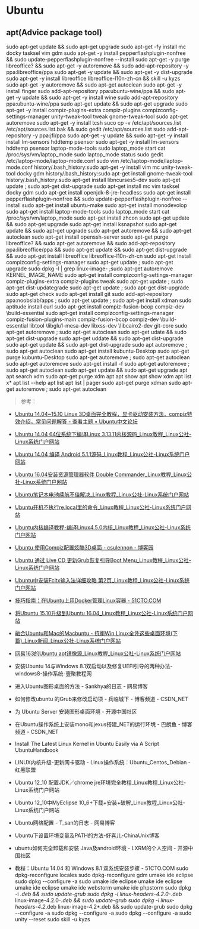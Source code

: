 #  Ubuntu 

## apt(Advice package tool)

sudo apt-get update && sudo apt-get upgrade
sudo apt-get -fy install mc docky tasksel vim gdm
sudo apt-get -y install pepperflashplugin-nonfree && sudo update-pepperflashplugin-nonfree --install 
sudo apt-get -y purge libreoffice? && sudo apt-get -y autoremove && sudo add-apt-repository -y ppa:libreoffice/ppa
sudo apt-get -y update && sudo apt-get -y dist-upgrade
sudo apt-get -y install libreoffice libreoffice-l10n-zh-cn && skill -u kyzs
sudo apt-get -y autoremove && sudo apt-get autoclean
sudo apt-get -y install finger
sudo add-apt-repository ppa:ubuntu-wine/ppa && sudo apt-get -y update && sudo apt-get -y install wine
sudo add-apt-repository ppa:ubuntu-wine/ppa
sudo apt-get update && sudo apt-get upgrade
sudo apt-get -y install compiz-plugins-extra compiz-plugins compizconfig-settings-manager unity-tweak-tool  tweak gnome-tweak-tool
sudo apt-get autoremove
sudo apt-get -y install tcsh
suco cp -v /etc/apt/sources.list /etc/apt/sources.list.bak && sudo gedit /etc/apt/sources.list
sudo add-apt-repository -y ppa:jfi/ppa 
sudo apt-get -y update && sudo apt-get -y install install lm-sensors hddtemp psensor
sudo apt-get -y install lm-sensors hddtemp psensor laptop-mode-tools
sudo laptop_mode start
cat /proc/sys/vm/laptop_mode 
sudo laptop_mode status
sudo gedit /etc/laptop-mode/laptop-mode.conf
sudo vim /etc/laptop-mode/laptop-mode.conf
history/.bash_history:sudo apt-get -y install vim mc unity-tweak-tool docky gdm
history/.bash_history:sudo apt-get install gnome-tweak-tool
history/.bash_history:sudo apt-get install libncurses5-dev
sudo apt-get update ; sudo apt-get dist-upgrade 
sudo apt-get install mc vim tasksel docky  gdm
sudo apt-get install openjdk-8-jre-headless
sudo apt-get install pepperflashplugin-nonfree && sudo update-pepperflashplugin-nonfree --install
sudo apt-get install ubuntu-make
sudo apt-get install monodevolop
sudo apt-get install laptop-mode-tools
sudo laptop_mode start
cat /proc/sys/vm/laptop_mode
sudo apt-get install zhcon
sudo apt-get update && sudo apt-get upgrade
sudo apt-get install ksnapshot
sudo apt-get update && sudo apt-get upgrade
sudo apt-get autoremove && sudo apt-get autoclean
sudo apt-get install openssh-server
sudo apt-get purge libreoffice? && sudo apt-get autoremove && sudo add-apt-repository ppa:libreoffice/ppa && sudo apt-get update && sudo apt-get dist-upgrade && sudo apt-get install libreoffice libreoffice-l10n-zh-cn
sudo apt-get install compizconfig-settings-manager
sudo apt-get update ; sudo apt-get upgrade 
sudo dpkg -l | grep linux-image- ;sudo apt-get autoremove KERNEL_IMAGE_NAME
sudo apt-get install compizconfig-settings-manager compiz-plugins-extra compiz-plugins tweak
sudo apt-get update ; sudo apt-get dist-updategrade 
sudo apt-get update ; sudo apt-get dist-upgrade 
sudo apt-get check
sudo apt-get install git
sudo add-apt-repository ppa:noobslab/apps ; sudo apt-get update ; sudo apt-get install xdman
sudo aptitude install curl
sudo apt-get install compiz-fusion-bcop compiz-dev \build-essential
sudo apt-get install compizconfig-settings-manager compiz-fusion-plugins-main compiz-fusion-bcop compiz-dev \build-essential libtool \libglu1-mesa-dev libxss-dev \libcairo2-dev git-core
sudo apt-get autoremove ; sudo apt-get autoclean
sudo apt-get udate && sudo apt-get dist-upgrade
sudo apt-get uddate && sudo apt-get dist-upgrade
sudo apt-get update && sudo apt-get dist-upgrade
sudo apt autoremove ; sudo apt-get autoclean
sudo apt-get install kubuntu-Desktop
sudo apt-get purge kubuntu-Desktop
sudo apt-get autoremove ; sudo apt-get autoclean
sudo apt-get autoremove
sudo apt-get install -f
sudo apt-get autoremove ; sudo apt-get autoclean
sudo apt-get update && sudo apt-get upgrade
apt 
apt search xdm
sudo apt-get purge xdm
apt
apt show
apt show xdm
apt list x*
apt list --help
apt list
apt list | pager
sudo apt-get purge xdman
sudo apt-get autoremove ; sudo apt-get autoclean

> 参考：


+ [Ubuntu 14.04~15.10 Linux 3D桌面完全教程，显卡驱动安装方法，compiz特效介绍，常见问题解答 - 查看主题 • Ubuntu中文论坛](http://forum.ubuntu.org.cn/viewtopic.php?t=140531)

+ [Ubuntu 14.04 64位系统下编译Linux 3.13.11内核源码_Linux教程_Linux公社-Linux系统门户网站](http://www.linuxidc.com/Linux/2016-04/130459.htm)

+ [Ubuntu 14.04 编译 Android 5.1.1源码_Linux教程_Linux公社-Linux系统门户网站](http://www.linuxidc.com/Linux/2016-04/130698.htm)

+ [Ubuntu 16.04安装资源管理器软件 Double Commander_Linux教程_Linux公社-Linux系统门户网站](http://www.linuxidc.com/Linux/2016-04/130192.htm)

+ [Ubuntu笔记本电池续航不佳解决_Linux教程_Linux公社-Linux系统门户网站](http://www.linuxidc.com/Linux/2016-04/130122.htm)

+ [Ubuntu开机不执行re.local里的命令_Linux教程_Linux公社-Linux系统门户网站](http://www.linuxidc.com/Linux/2016-03/129219.htm)

+ [Ubuntu内核编译教程-编译Linux4.5.0内核_Linux教程_Linux公社-Linux系统门户网站](http://www.linuxidc.com/Linux/2016-04/129955.htm)

+ [Ubuntu 使用Compiz配置炫酷3D桌面 - csulennon - 博客园](http://www.cnblogs.com/csulennon/p/4452302.html)

+ [Ubuntu 通过 Live CD 更新Grub恢复引导Boot Menu_Linux教程_Linux公社-Linux系统门户网站](http://www.linuxidc.com/Linux/2015-04/116451.htm)

+ [Ubuntu中安装Fcitx输入法详细攻略 第2页_Linux教程_Linux公社-Linux系统门户网站](http://www.linuxidc.com/Linux/2008-01/10369p2.htm)

+ [技巧指南：在Ubuntu上用Docker管理Linux容器 - 51CTO.COM](http://os.51cto.com/art/201407/444789_all.htm)

+ [将Ubuntu 15.10升级到Ubuntu 16.04_Linux教程_Linux公社-Linux系统门户网站](http://www.linuxidc.com/Linux/2016-03/129158.htm)

+ [融合Ubuntu和Mac的Macbuntu - 抗衡Win Linux全凭这些桌面环境(下篇)_Linux新闻_Linux公社-Linux系统门户网站](http://www.linuxidc.com/Linux/2012-01/52348p3.htm)

+ [网易163的Ubuntu apt镜像源_Linux教程_Linux公社-Linux系统门户网站](http://www.linuxidc.com/Linux/2016-04/130165.htm)

+ 安装Ubuntu 14与Windows 8.1双启动以及修复UEFI引导的两种办法-windows8-操作系统-壹聚教程网

+ 进入Ubuntu图形桌面的方法 - Sankhya的日志 - 网易博客

+ 如何修改ubuntu 的Grub来修改启动项 - 兵临城下 - 博客频道 - CSDN_NET

+ 为 Ubuntu Server 安装图形桌面环境 - 开源中国社区

+ 在Ubuntu操作系统上安装mono和jexus搭建_NET的运行环境 - 巴朗鱼 - 博客频道 - CSDN_NET

+ Install The Latest Linux Kernel in Ubuntu Easily via A Script  UbuntuHandbook

+ LINUX内核升级-更新网卡驱动 - Linux操作系统：Ubuntu_Centos_Debian - 红黑联盟

+ Ubuntu 12_10 配置JDK／chrome jre环境完全教程_Linux教程_Linux公社-Linux系统门户网站

+ Ubuntu 12_10中MyEclipse 10_6+下载+安装+破解_Linux教程_Linux公社-Linux系统门户网站

+ Ubuntu网络配置 - T_san的日志 - 网易博客

+ Ubuntu下设置环境变量及PATH的方法-好喜儿-ChinaUnix博客

+ ubuntu如何完全卸载和安装 Java及android环境 - LXRM的个人空间 - 开源中国社区

+ 教程：Ubuntu 14.04 和 Windows 8.1 双系统安装步骤 - 51CTO.COM
sudo dpkg-reconfigure locales
sudo dpkg-reconfigure gdm
umake ide eclipse
sudo dpkg --configure -a
sudo umake ide eclipse
umake ide eclipse
umake ide eclipse
umake ide webstorm
umake ide phpstorm
sudo dpkg -i *.deb && sudo update-grub
sudo dpkg -i linux-headers-4.2.0-*.deb linux-image-4.2.0-*.deb && sudo update-grub
sudo dpkg -i linux-headers-4.2*.deb linux-image-4.2*.deb && sudo update-grub 
sudo dpkg --configure -a 
sudo dpkg --configure -a
sudo dpkg --configure -a
sudo unity --reset
sudo skill -u kyzs
